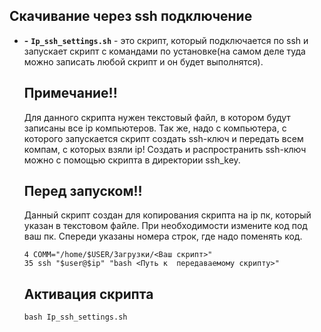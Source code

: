 ## Скачивание через ssh подключение
- **-** **`Ip_ssh_settings.sh`** - это скрипт, который подключается по ssh и запускает скрипт с командами по установке(на самом деле туда можно записать любой скрипт и он будет выполнятся).

  ## Примечание!!
  Для данного скрипта нужен текстовый файл, в котором будут записаны все ip компьютеров. Так же, надо с компьютера, с которого запускается скрипт создать ssh-ключ и передать всем компам, с которых взяли ip! Создать и распространить ssh-ключ можно с помощью скрипта в директории ssh_key.
   
   ## Перед запуском!!
   Данный скрипт создан для копирования скрипта на ip пк, который указан в текстовом файле. При необходимости измените код под ваш пк. Спереди указаны номера строк, где надо поменять код.
   ```
   4 COMM="/home/$USER/Загрузки/<Ваш скрипт>"
   35 ssh "$user@$ip" "bash <Путь к  передаваемому скрипту>"
   ```
   
   ## Активация скрипта
  ```
  bash Ip_ssh_settings.sh
  ```
